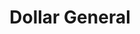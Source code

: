 ---
title: "Dollar General"
url: /conover/dollar-general-conover-boulevard-east/
shop: variety store
---